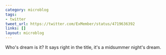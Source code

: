 ```yaml
---
category: microblog
tags:
- twitter
tweet_url: https://twitter.com/ExMember/status/4719636392
links: []
layout: microblog
---
```

Who's dream is it? It says right in the title, it's a midsummer night's dream.
